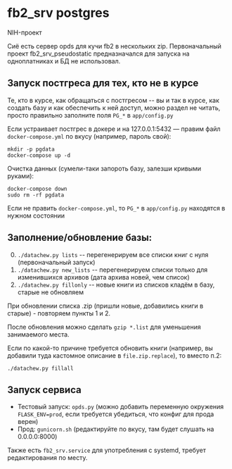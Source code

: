 # fb2_srv postgres

NIH-проект

Сиё есть сервер opds для кучи fb2 в нескольких zip. Первоначальный проект fb2_srv_pseudostatic предназначался для запуска на одноплатниках и БД не использовал.

## Запуск постгреса для тех, кто не в курсе

Те, кто в курсе, как обращаться с постгресом -- вы и так в курсе, как создать базу и как обеспечить к ней доступ, можно раздел не читать, просто правильно заполните поля `PG_*` в `app/config.py`

Если устраивает постгрес в докере и на 127.0.0.1:5432 — правим файл `docker-compose.yml` по вкусу (например, пароль свой):

```
mkdir -p pgdata
docker-compose up -d
```

Очистка данных (сумели-таки запороть базу, залезши кривыми руками):

```
docker-compose down
sudo rm -rf pgdata
```

Если не править `docker-compose.yml`, то `PG_*` в `app/config.py` находятся в нужном состоянии

## Заполнение/обновление базы:

0) `./datachew.py lists` -- перегенерируем все списки книг с нуля (первоначальный запуск)
1) `./datachew.py new_lists` -- перегенерируем списки только для изменившихся архивов (дата архива новей, чем список)
2) `./datachew.py fillonly` -- новые книги из списков кладём в базу, старые не обновляем

При обновлении списка .zip (пришли новые, добавились книги в старые) - повторяем пункты 1 и 2.

После обновления можно сделать `gzip *.list` для уменьшения занимаемого места.

Если по какой-то причине требуется обновить книги (например, вы добавили туда кастомное описание в `file.zip.replace`), то вместо п.2:

```
./datachew.py fillall
```

## Запуск сервиса

  * Тестовый запуск: `opds.py` (можно добавить переменную окружения `FLASK_ENV=prod`, если требуется убедиться, что конфиг для прода верен)
  * Прод: `gunicorn.sh` (редактируйте по вкусу, там будет слушать на 0.0.0.0:8000)

Также есть `fb2_srv.service` для употребления с systemd, требует редактирования по месту.

